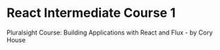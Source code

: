 # React Intermediate Course 1
Pluralsight Course: Building Applications with React and Flux - by Cory House
